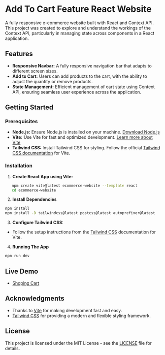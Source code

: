 # Add To Cart Feature React Website

A fully responsive e-commerce website built with React and Context API. This project was created to explore and understand the workings of the Context API, particularly in managing state across components in a React application.

## Features

- **Responsive Navbar:** A fully responsive navigation bar that adapts to different screen sizes.
- **Add to Cart:** Users can add products to the cart, with the ability to adjust the quantity or remove products.
- **State Management:** Efficient management of cart state using Context API, ensuring seamless user experience across the application.

## Getting Started

### Prerequisites

- **Node.js:** Ensure Node.js is installed on your machine. [Download Node.js](https://nodejs.org/)
- **Vite:** Use Vite for fast and optimized development. [Learn more about Vite](https://vitejs.dev/)
- **Tailwind CSS:** Install Tailwind CSS for styling. Follow the official [Tailwind CSS documentation](https://tailwindcss.com/docs/installation) for Vite.

### Installation

1. **Create React App using Vite:**
```bash
   npm create vite@latest ecommerce-website --template react
   cd ecommerce-website
```
2. **Install Dependencies**
```bash
npm install
npm install -D tailwindcss@latest postcss@latest autoprefixer@latest
```
3. **Configure Tailwind CSS:**
    
- Follow the setup instructions from the [Tailwind CSS](https://tailwindcss.com/docs/installation)  documentation for Vite.

4. **Running The App**
```bash
npm run dev
```
## Live Demo

- [Shoping Cart](https://prashantswaroop001.github.io/Shoping-Cart/)

## Acknowledgments
- Thanks to [Vite](https://vitejs.dev/) for making development fast and easy.
- [Tailwind CSS](https://tailwindcss.com/) for providing a modern and flexible styling framework.

## License
This project is licensed under the MIT License - see the [LICENSE](./LICENSE) file for details.
